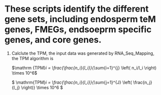 # These scripts identify the different gene sets, including endosperm teM genes, FMEGs, endsoeprm specific genes, and core genes.

1. Calclute the TPM, the input data was generated by RNA_Seq_Mapping, the TPM algorithm is   

   $\mathrm {TPM}_i = \frac{\frac{n_i}{l_i}}{\sum_{i=1}^{j} \left( n_i/l_i \right) \times 10^6$                
           
   $
   \mathrm{TPM}_i = \frac{\frac{n_i}{l_i}}{\sum_{j=1}^{J} \left( \frac{n_j}{l_j} \right)} \times 10^6
   $
